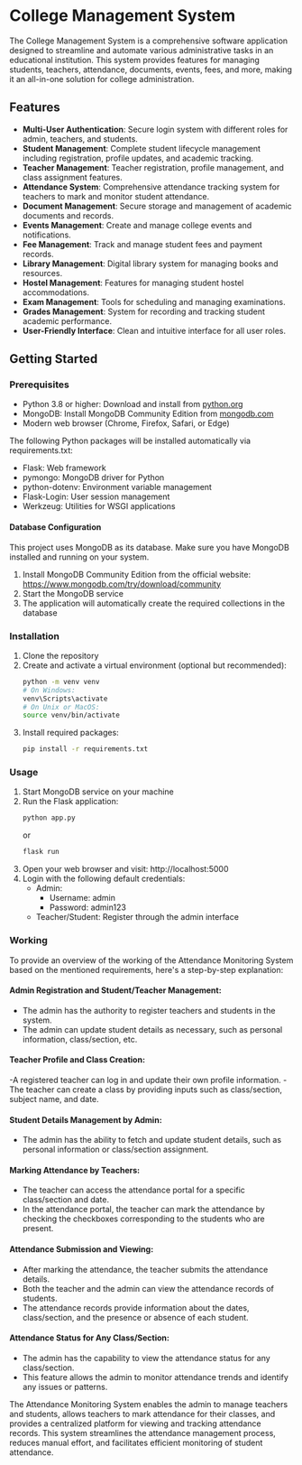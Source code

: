 # College Management System

The College Management System is a comprehensive software application designed to streamline and automate various administrative tasks in an educational institution. This system provides features for managing students, teachers, attendance, documents, events, fees, and more, making it an all-in-one solution for college administration.

## Features

- **Multi-User Authentication**: Secure login system with different roles for admin, teachers, and students.
- **Student Management**: Complete student lifecycle management including registration, profile updates, and academic tracking.
- **Teacher Management**: Teacher registration, profile management, and class assignment features.
- **Attendance System**: Comprehensive attendance tracking system for teachers to mark and monitor student attendance.
- **Document Management**: Secure storage and management of academic documents and records.
- **Events Management**: Create and manage college events and notifications.
- **Fee Management**: Track and manage student fees and payment records.
- **Library Management**: Digital library system for managing books and resources.
- **Hostel Management**: Features for managing student hostel accommodations.
- **Exam Management**: Tools for scheduling and managing examinations.
- **Grades Management**: System for recording and tracking student academic performance.
- **User-Friendly Interface**: Clean and intuitive interface for all user roles.

## Getting Started

### Prerequisites

- Python 3.8 or higher: Download and install from [python.org](https://python.org)
- MongoDB: Install MongoDB Community Edition from [mongodb.com](https://www.mongodb.com/try/download/community)
- Modern web browser (Chrome, Firefox, Safari, or Edge)

The following Python packages will be installed automatically via requirements.txt:
- Flask: Web framework
- pymongo: MongoDB driver for Python
- python-dotenv: Environment variable management
- Flask-Login: User session management
- Werkzeug: Utilities for WSGI applications

#### Database Configuration
This project uses MongoDB as its database. Make sure you have MongoDB installed and running on your system.

1. Install MongoDB Community Edition from the official website: https://www.mongodb.com/try/download/community
2. Start the MongoDB service
3. The application will automatically create the required collections in the database


### Installation

1. Clone the repository
2. Create and activate a virtual environment (optional but recommended):
   ```bash
   python -m venv venv
   # On Windows:
   venv\Scripts\activate
   # On Unix or MacOS:
   source venv/bin/activate
   ```
3. Install required packages:
   ```bash
   pip install -r requirements.txt
   ```

### Usage
1. Start MongoDB service on your machine
2. Run the Flask application:
   ```bash
   python app.py
   ```
   or
   ```bash
   flask run
   ```
3. Open your web browser and visit: http://localhost:5000
4. Login with the following default credentials:
   - Admin:
     - Username: admin
     - Password: admin123
   - Teacher/Student: Register through the admin interface

### Working
To provide an overview of the working of the Attendance Monitoring System based on the mentioned requirements, here's a step-by-step explanation:

#### Admin Registration and Student/Teacher Management:
- The admin has the authority to register teachers and students in the system.
- The admin can update student details as necessary, such as personal information, class/section, etc.

#### Teacher Profile and Class Creation:
-A registered teacher can log in and update their own profile information.
-The teacher can create a class by providing inputs such as class/section, subject name, and date.

#### Student Details Management by Admin:
- The admin has the ability to fetch and update student details, such as personal information or class/section assignment.

#### Marking Attendance by Teachers:
- The teacher can access the attendance portal for a specific class/section and date.
- In the attendance portal, the teacher can mark the attendance by checking the checkboxes corresponding to the students who are present.

#### Attendance Submission and Viewing:
- After marking the attendance, the teacher submits the attendance details.
- Both the teacher and the admin can view the attendance records of students.
- The attendance records provide information about the dates, class/section, and the presence or absence of each student.

#### Attendance Status for Any Class/Section:
- The admin has the capability to view the attendance status for any class/section.
- This feature allows the admin to monitor attendance trends and identify any issues or patterns.

The Attendance Monitoring System enables the admin to manage teachers and students, allows teachers to mark attendance for their classes, and provides a centralized platform for viewing and tracking attendance records. This system streamlines the attendance management process, reduces manual effort, and facilitates efficient monitoring of student attendance.




